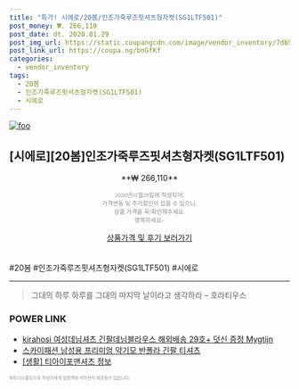 ```yaml
--- 
title: "특가! 시에로/20봄/인조가죽루즈핏셔츠형자켓(SG1LTF501)" 
post_money: ₩. 266,110 
post_date: dt. 2020.01.29 
post_img_url: https://static.coupangcdn.com/image/vendor_inventory/7d65/4382e049df6814da368096d7d3bbb6d45d523e42ad97fc9bc706f7400339.jpg 
post_link_url: https://coupa.ng/bnGfKf 
categories: 
  - vendor_inventory 
tags: 
  - 20봄 
  - 인조가죽루즈핏셔츠형자켓(SG1LTF501) 
  - 시에로 
--- 
```

[![foo](https://static.coupangcdn.com/image/vendor_inventory/7d65/4382e049df6814da368096d7d3bbb6d45d523e42ad97fc9bc706f7400339.jpg)](https://coupa.ng/bnGfKf) 

## [시에로][20봄]인조가죽루즈핏셔츠형자켓(SG1LTF501) 
<p style="text-align: center;">**₩ 266,110**</p> 
<p style="text-align: center;"><span style="color: #898c8f; font-family: Georgia,Times,serif; font-size: 0.75em;">2020년01월29일에 작성되어, <br>가격변동 및 추가할인이 있을 수 있으니,<br> 상품 가격을 꼭!확인해주세요.<br>행복하세요~</span> 
</p>	 
<div markdown="0" style="text-align: center;"><a href="https://coupa.ng/bnGfKf" class="btn btn--success">상품가격 및 후기 보러가기</a></div> 
<br><br> 
  #20봄 #인조가죽루즈핏셔츠형자켓(SG1LTF501) #시에로 
<hr> 

> 그대의 하루 하루를 그대의 마지막 날이라고 생각하라 – 호라티우스 


### POWER LINK

* <a href="https://blog.naver.com/an0733/221784470387" target="_blank">kirahosi 여성데님셔츠 긴팔데님블라우스 해외배송 29호+ 덧신 증정 Mygtijn</a>
* <a href="https://blog.naver.com/fasyy4321/221789802681" target="_blank">스카이패션 남성용 프리미엄 약기모 반폴라 긴팔 티셔츠</a>
* <a href="https://blog.naver.com/sakai111/221762347467" target="_blank"> [생활] 티아이포맨셔츠 정보 </a>

<span style="color: #898c8f; font-family: Georgia,Times,serif; font-size: 0.55em;">파트너스활동으로 작성자에게 일정액의 커미션이 제공될수 있습니다.</span> 

